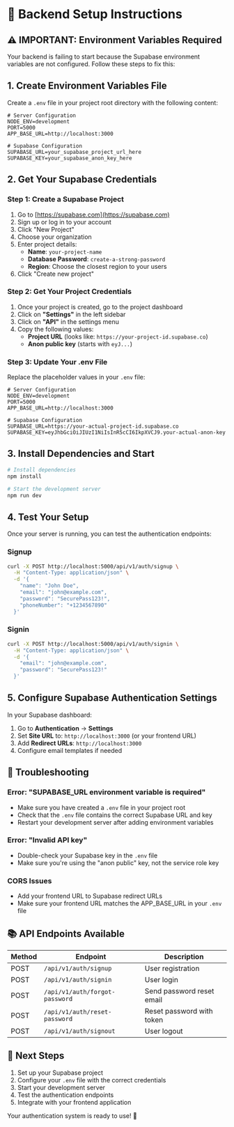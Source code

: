 # 🚀 Backend Setup Instructions

## ⚠️ **IMPORTANT: Environment Variables Required**

Your backend is failing to start because the Supabase environment variables are not configured. Follow these steps to fix this:

## 1. Create Environment Variables File

Create a `.env` file in your project root directory with the following content:

```env
# Server Configuration
NODE_ENV=development
PORT=5000
APP_BASE_URL=http://localhost:3000

# Supabase Configuration
SUPABASE_URL=your_supabase_project_url_here
SUPABASE_KEY=your_supabase_anon_key_here
```

## 2. Get Your Supabase Credentials

### Step 1: Create a Supabase Project

1. Go to [https://supabase.com](https://supabase.com)
2. Sign up or log in to your account
3. Click "New Project"
4. Choose your organization
5. Enter project details:
   - **Name**: `your-project-name`
   - **Database Password**: `create-a-strong-password`
   - **Region**: Choose the closest region to your users
6. Click "Create new project"

### Step 2: Get Your Project Credentials

1. Once your project is created, go to the project dashboard
2. Click on **"Settings"** in the left sidebar
3. Click on **"API"** in the settings menu
4. Copy the following values:
   - **Project URL** (looks like: `https://your-project-id.supabase.co`)
   - **Anon public key** (starts with `eyJ...`)

### Step 3: Update Your .env File

Replace the placeholder values in your `.env` file:

```env
# Server Configuration
NODE_ENV=development
PORT=5000
APP_BASE_URL=http://localhost:3000

# Supabase Configuration
SUPABASE_URL=https://your-actual-project-id.supabase.co
SUPABASE_KEY=eyJhbGciOiJIUzI1NiIsInR5cCI6IkpXVCJ9.your-actual-anon-key
```

## 3. Install Dependencies and Start

```bash
# Install dependencies
npm install

# Start the development server
npm run dev
```

## 4. Test Your Setup

Once your server is running, you can test the authentication endpoints:

### Signup

```bash
curl -X POST http://localhost:5000/api/v1/auth/signup \
  -H "Content-Type: application/json" \
  -d '{
    "name": "John Doe",
    "email": "john@example.com",
    "password": "SecurePass123!",
    "phoneNumber": "+1234567890"
  }'
```

### Signin

```bash
curl -X POST http://localhost:5000/api/v1/auth/signin \
  -H "Content-Type: application/json" \
  -d '{
    "email": "john@example.com",
    "password": "SecurePass123!"
  }'
```

## 5. Configure Supabase Authentication Settings

In your Supabase dashboard:

1. Go to **Authentication** → **Settings**
2. Set **Site URL** to: `http://localhost:3000` (or your frontend URL)
3. Add **Redirect URLs**: `http://localhost:3000`
4. Configure email templates if needed

## 🔧 **Troubleshooting**

### Error: "SUPABASE_URL environment variable is required"

- Make sure you have created a `.env` file in your project root
- Check that the `.env` file contains the correct Supabase URL and key
- Restart your development server after adding environment variables

### Error: "Invalid API key"

- Double-check your Supabase key in the `.env` file
- Make sure you're using the "anon public" key, not the service role key

### CORS Issues

- Add your frontend URL to Supabase redirect URLs
- Make sure your frontend URL matches the APP_BASE_URL in your `.env` file

## 📚 **API Endpoints Available**

| Method | Endpoint                       | Description               |
| ------ | ------------------------------ | ------------------------- |
| POST   | `/api/v1/auth/signup`          | User registration         |
| POST   | `/api/v1/auth/signin`          | User login                |
| POST   | `/api/v1/auth/forgot-password` | Send password reset email |
| POST   | `/api/v1/auth/reset-password`  | Reset password with token |
| POST   | `/api/v1/auth/signout`         | User logout               |

## 🎯 **Next Steps**

1. Set up your Supabase project
2. Configure your `.env` file with the correct credentials
3. Start your development server
4. Test the authentication endpoints
5. Integrate with your frontend application

Your authentication system is ready to use! 🎉

